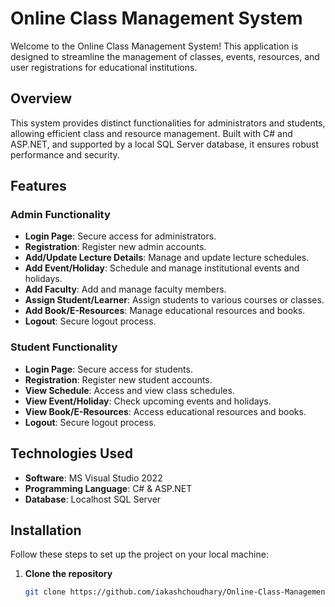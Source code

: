 # Online Class Management System

Welcome to the Online Class Management System! This application is designed to streamline the management of classes, events, resources, and user registrations for educational institutions.

## Overview

This system provides distinct functionalities for administrators and students, allowing efficient class and resource management. Built with C# and ASP.NET, and supported by a local SQL Server database, it ensures robust performance and security.

## Features

### Admin Functionality
- **Login Page**: Secure access for administrators.
- **Registration**: Register new admin accounts.
- **Add/Update Lecture Details**: Manage and update lecture schedules.
- **Add Event/Holiday**: Schedule and manage institutional events and holidays.
- **Add Faculty**: Add and manage faculty members.
- **Assign Student/Learner**: Assign students to various courses or classes.
- **Add Book/E-Resources**: Manage educational resources and books.
- **Logout**: Secure logout process.

### Student Functionality
- **Login Page**: Secure access for students.
- **Registration**: Register new student accounts.
- **View Schedule**: Access and view class schedules.
- **View Event/Holiday**: Check upcoming events and holidays.
- **View Book/E-Resources**: Access educational resources and books.
- **Logout**: Secure logout process.

## Technologies Used
- **Software**: MS Visual Studio 2022
- **Programming Language**: C# & ASP.NET
- **Database**: Localhost SQL Server

## Installation

Follow these steps to set up the project on your local machine:

1. **Clone the repository**
   ```bash
   git clone https://github.com/iakashchoudhary/Online-Class-Management-System.git
